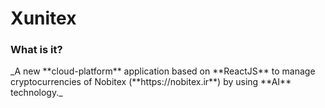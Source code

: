 # Xunitex
<h3>What is it?</h3>
_A new **cloud-platform** application based on **ReactJS** to manage cryptocurrencies of Nobitex (**https://nobitex.ir**) by using **AI** technology._